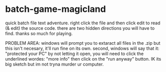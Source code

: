 # batch-game-magicland
quick batch file text adventure. right click the file and then click edit to read (& edit) the source code.
there are two hidden directions you will have to find.
thanks so much for playing.

PROBLEM AREA:
windows will prompt you to extaract all files in the .zip but this isn't necesary, it'll run fine on its own.
second, windows will say that it: "protected your PC" by not letting it open, you will need to click the underlined wordes: "more info" then click on the "run anyway" button.
IK its big sketch but im not tryna murder ur computer.
